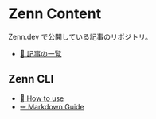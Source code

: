 # Zenn Content

Zenn.dev で公開している記事のリポジトリ。

- [📖 記事の一覧](https://zenn.dev/nmoa)

## Zenn CLI

- [📘 How to use](https://zenn.dev/zenn/articles/zenn-cli-guide)
- [✏ Markdown Guide](https://zenn.dev/zenn/articles/markdown-guide)
